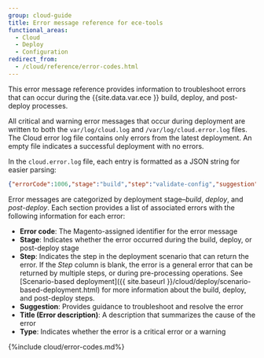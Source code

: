 ```yaml
---
group: cloud-guide
title: Error message reference for ece-tools
functional_areas:
  - Cloud
  - Deploy
  - Configuration
redirect_from:
  - /cloud/reference/error-codes.html
---
```


This error message reference provides information to troubleshoot errors that can occur during the {{site.data.var.ece }} build, deploy, and post-deploy processes.

All critical and warning error messages that occur during deployment are written to both the `var/log/cloud.log` and `/var/log/cloud.error.log` files. The Cloud error log file contains only errors from the latest deployment. An empty file indicates a successful deployment with no errors.

In the `cloud.error.log` file, each entry is formatted as a JSON string for easier parsing:

```json
{"errorCode":1006,"stage":"build","step":"validate-config","suggestion":"No stores/website/locales found in config.php\n  To speed up the deploy process do the following:\n  1. Using SSH, log in to your Magento Cloud account\n  2. Run \"php ./vendor/bin/ece-tools config:dump\"\n  3. Using SCP, copy the app/etc/config.php file to your local repository\n  4. Add, commit, and push your changes to the app/etc/config.php file","title":"The configured state is not ideal","type":"warning"}
```

Error messages are categorized by deployment stage–*build*, *deploy*, and *post-deploy*. Each section provides a list of associated errors with the following information for each error:

-  **Error code**:  The Magento-assigned identifier for the error message
-  **Stage**:  Indicates whether the error occurred during the build, deploy, or post-deploy stage
-  **Step**:  Indicates the step in the deployment scenario that can return the error. If the _Step_ column is blank, the error is a general error that can be returned by multiple steps, or during pre-processing operations. See [Scenario-based deployment]({{ site.baseurl }}/cloud/deploy/scenario-based-deployment.html) for more information about the build, deploy, and post-deploy steps.
-  **Suggestion**: Provides guidance to troubleshoot and resolve the error
-  **Title (Error description)**: A description that summarizes the cause of the error
-  **Type**: Indicates whether the error is a critical error or a warning

{%include cloud/error-codes.md%}
